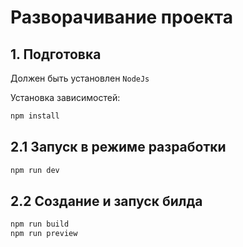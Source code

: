 # Разворачивание проекта

## 1. Подготовка

Должен быть установлен `NodeJs`

Установка зависимостей:

```bash
npm install
```

## 2.1 Запуск в режиме разработки

```bash
npm run dev
```

## 2.2 Создание и запуск билда

```bash
npm run build
npm run preview
```
